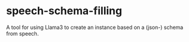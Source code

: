 # speech-schema-filling
A tool for using Llama3 to create an instance based on a (json-) schema from speech.
